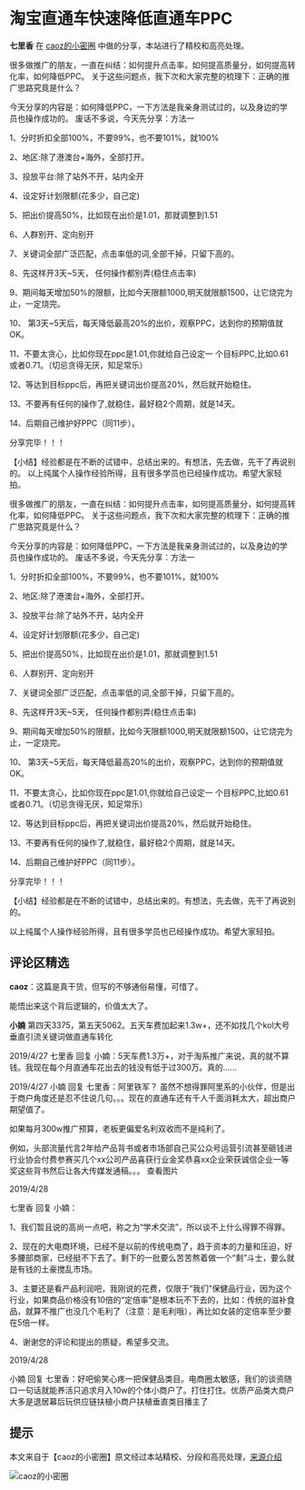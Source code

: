<!-- toc -->

# 淘宝直通车快速降低直通车PPC

**七里香** 在 [caoz的小密圈](../README.md) 中做的分享，本站进行了精校和高亮处理。

很多做推广的朋友，一直在纠结：如何提升点击率，如何提高质量分，如何提高转化率，如何降低PPC。
关于这些问题点，我下次和大家完整的梳理下：正确的推广思路究竟是什么？

今天分享的内容是：如何降低PPC，一下方法是我亲身测试过的，以及身边的学员也操作成功的。
废话不多说，今天先分享：方法一

1、分时折扣全部100%，不要99%，也不要101%，就100%

2、地区:除了港澳台+海外，全部打开。

3、投放平台:除了站外不开，站内全开

4、设定好计划限额(花多少，自己定)

5、把出价提高50%，比如现在出价是1.01，那就调整到1.51

6、人群别开、定向别开

7、关键词全部广泛匹配，点击率低的词,全部干掉，只留下高的。

8、先这样开3天~5天， 任何操作都别弄(稳住点击率)

9、期间每天增加50%的限额，比如今天限额1000,明天就限额1500，让它烧完为止，一定烧完。

10、 第3天~5天后，每天降低最高20%的出价，观察PPC，达到你的预期值就OK。

11、不要太贪心，比如你现在ppc是1.01,你就给自己设定一 个目标PPC,比如0.61或者0.71。（切忌贪得无厌，知足常乐）

12、等达到目标ppc后，再把关键词出价提高20%，然后就开始稳住。

13、不要再有任何的操作了,就稳住，最好稳2个周期，就是14天。

14、后期自己维护好PPC（同11步）。

分享完毕！！！

【小结】经验都是在不断的试错中，总结出来的。有想法，先去做，先干了再说别的。
以上纯属个人操作经验所得，且有很多学员也已经操作成功。希望大家轻拍。

很多做推广的朋友，一直在纠结：如何提升点击率，如何提高质量分，如何提高转化率，如何降低PPC。
关于这些问题点，我下次和大家完整的梳理下：正确的推广思路究竟是什么？

今天分享的内容是：如何降低PPC，一下方法是我亲身测试过的，以及身边的学员也操作成功的。
废话不多说，今天先分享：方法一

1、分时折扣全部100%，不要99%，也不要101%，就100%
       
2、地区:除了港澳台+海外，全部打开。
          
3、投放平台:除了站外不开，站内全开
    
4、设定好计划限额(花多少，自己定)
    
5、把出价提高50%，比如现在出价是1.01，那就调整到1.51

6、人群别开、定向别开

7、关键词全部广泛匹配，点击率低的词,全部干掉，只留下高的。
  
8、先这样开3天~5天， 任何操作都别弄(稳住点击率)

9、期间每天增加50%的限额，比如今天限额1000,明天就限额1500，让它烧完为止，一定烧完。

10、 第3天~5天后，每天降低最高20%的出价，观察PPC，达到你的预期值就OK。

11、不要太贪心，比如你现在ppc是1.01,你就给自己设定一 个目标PPC,比如0.61或者0.71。（切忌贪得无厌，知足常乐）

12、等达到目标ppc后，再把关键词出价提高20%，然后就开始稳住。

13、不要再有任何的操作了,就稳住，最好稳2个周期，就是14天。

14、后期自己维护好PPC（同11步）。

分享完毕！！！

【小结】经验都是在不断的试错中，总结出来的。有想法，先去做，先干了再说别的。

以上纯属个人操作经验所得，且有很多学员也已经操作成功。希望大家轻拍。

## 评论区精选

**caoz**：这篇是真干货，但写的不够通俗易懂，可惜了。

能悟出来这个背后逻辑的，价值太大了。

**小婻** 第四天3375，第五天5062。五天车费加起来1.3w+，还不如找几个kol大号垂直引流关键词做直通车转化

2019/4/27
七里香 回复 小婻：5天车费1.3万+，对于淘系推广来说，真的就不算钱。我现在每个月直通车花出去的钱没有低于过300万。真的……

2019/4/27
小婻 回复 七里香：阿里铁军？
虽然不想得罪阿里系的小伙伴，但是出于商户角度还是忍不住说几句。。。现在的直通车还有千人千面消耗太大，超出商户期望值了。

如果每月300w推广预算，老板更偏爱名利双收而不是纯利了。

例如，头部流量代言2年给产品背书或者市场部自己买公众号运营引流甚至砸钱进行业协会付费参赛买几个xx公司产品喜获行业金奖恭喜xx企业荣获诚信企业一等奖这些背书然后让各大传媒发通稿。。。 查看图片 

2019/4/28

七里香 回复 小婻：

1、我们暂且说的高尚一点吧，称之为“学术交流”，所以谈不上什么得罪不得罪。

2、现在的大电商环境，已经不是以前的传统电商了，趋于资本的力量和压迫，好多腰部商家，已经挺不下去了。剩下的一批要么苦苦熬着做一个“剩”斗士，要么就是有钱的土豪搅乱市场。

3、主要还是看产品利润吧，我刚说的花费，仅限于“我们”保健品行业，因为这个行业，如果商品价格没有10倍的“定倍率”是根本玩不下去的，比如：传统的滋补食品，就算不推广也没几个毛利了（注意：是毛利哦），再比如女装的定倍率至少要在5倍一样。

4、谢谢您的评论和提出的质疑，希望多交流。

2019/4/28

小婻 回复 七里香：好吧偷笑心疼一把保健品类目。电商圈太敏感，我们的谈资随口一句话就能养活只追求月入10w的个体小商户了。打住打住。优质产品类大商户大多是退居幕后玩供应链扶植小商户扶植垂直类目播主了

## 提示

本文来自于【caoz的小密圈】原文经过本站精校、分段和高亮处理，[来源介绍](../README.md)

![caoz的小密圈](https://www.lijiaocn.com/img/xiaomiquan-caoz.png)
